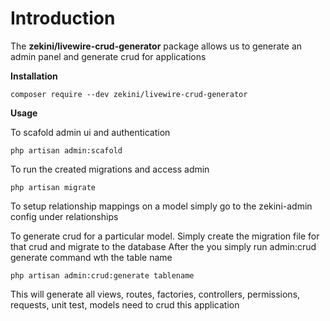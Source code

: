 
# Introduction

  

The **zekini/livewire-crud-generator** package allows us to generate an admin panel and generate crud for applications

  

**Installation**

    composer require --dev zekini/livewire-crud-generator



**Usage**

To scafold admin ui and authentication


    php artisan admin:scafold


To run the created migrations and access admin 

    php artisan migrate

To setup relationship mappings on a model simply go to the zekini-admin config under relationships

To generate crud for a particular model. Simply create the migration file for that crud and migrate to the database
After the you simply run admin:crud generate command wth the table name

    php artisan admin:crud:generate tablename

This will generate all views, routes, factories, controllers, permissions, requests, unit test, models need to crud this application
